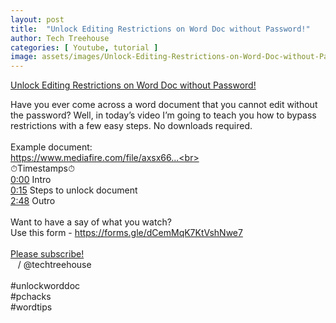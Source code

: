 ```yaml
---
layout: post
title:  "Unlock Editing Restrictions on Word Doc without Password!"
author: Tech Treehouse
categories: [ Youtube, tutorial ]
image: assets/images/Unlock-Editing-Restrictions-on-Word-Doc-without-Password!.jpg
---
```


[Unlock Editing Restrictions on Word Doc without Password!](https://youtube.com/watch?v=1EvYPyLE3nY)

Have you ever come across a word document that you cannot edit without the password? Well, in today’s video I’m going to teach you how to bypass restrictions with a few easy steps. No downloads required.<br><br>Example document:<br>https://www.mediafire.com/file/axsx66...<br><br>⏱Timestamps⏱<br>[0:00](https://youtube.com/watch?v=1EvYPyLE3nY&t=0) Intro<br>[0:15](https://youtube.com/watch?v=1EvYPyLE3nY&t=15) Steps to unlock document<br>[2:48](https://youtube.com/watch?v=1EvYPyLE3nY&t=168) Outro<br><br>Want to have a say of what you watch?<br>Use this form - https://forms.gle/dCemMqK7KtVshNwe7<br><br>[Please subscribe!](https://youtube.com/techtreehouse/?sub_confirmation=1)<br>   / @techtreehouse  <br><br>#unlockworddoc<br>#pchacks<br>#wordtips
